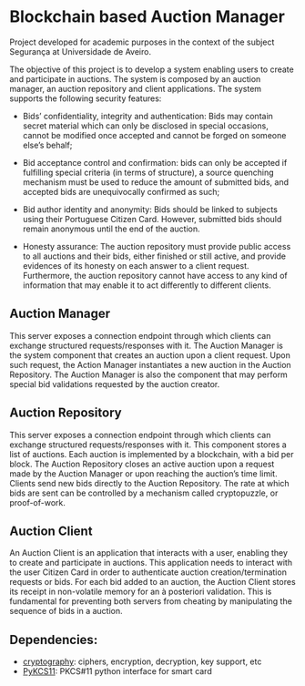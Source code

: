 # Blockchain based Auction Manager

Project developed for academic purposes in the context of the subject Segurança at Universidade de Aveiro.

The objective of this project is to develop a system enabling users to create and participate in auctions. The system is composed by an auction manager,
an auction repository and client applications. The system supports the following security features:

* Bids’ confidentiality, integrity and authentication: Bids may contain secret material which can only be disclosed in special occasions, cannot be modified once accepted and cannot be forged on someone else’s behalf; 

* Bid acceptance control and confirmation: bids can only be accepted if fulfilling special criteria (in terms of structure), a source quenching mechanism must be used to reduce the amount of submitted bids, and accepted bids are unequivocally confirmed as such;

* Bid author identity and anonymity: Bids should be linked to subjects using their Portuguese Citizen Card. However, submitted
bids should remain anonymous until the end of the auction.

* Honesty assurance: The auction repository must provide public access to all auctions and their bids, either finished or still active, and provide evidences of its honesty on each answer to a client request. Furthermore, the auction repository cannot have access to any kind of information that may enable it to act differently to different clients.

## Auction Manager

This server exposes a connection endpoint through which clients can exchange structured requests/responses with it.
The Auction Manager is the system component that creates an auction upon a client request. Upon such request, the Action Manager instantiates a new auction in the Auction Repository. The Auction Manager is also the component that may perform special bid
validations requested by the auction creator.

## Auction Repository

This server exposes a connection endpoint through which clients can exchange structured requests/responses with it.
This component stores a list of auctions. Each auction is implemented by a blockchain, with a bid per block.
The Auction Repository closes an active auction upon a request made by the Auction Manager or upon reaching the auction’s time limit.
Clients send new bids directly to the Auction Repository. The rate at which bids are sent can be controlled by a mechanism called cryptopuzzle, or proof-of-work.

## Auction Client
An Auction Client is an application that interacts with a user, enabling they to create and participate in auctions. This application needs to interact with the user Citizen Card in order to authenticate auction creation/termination requests or bids.
For each bid added to an auction, the Auction Client stores its receipt in non-volatile memory for an à posteriori validation. This is fundamental for preventing both servers from cheating by manipulating the sequence of bids in a auction.

## Dependencies:
* [cryptography](https://cryptography.io): ciphers, encryption, decryption, key support, etc
* [PyKCS11](https://bitbucket.org/PyKCS11/pykcs11): PKCS\#11 python interface for smart card
